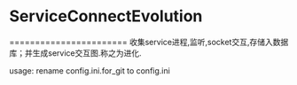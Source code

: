 # ServiceConnectEvolution
=======================
收集service进程,监听,socket交互,存储入数据库；并生成service交互图.称之为进化.

usage:
	rename config.ini.for_git to config.ini
